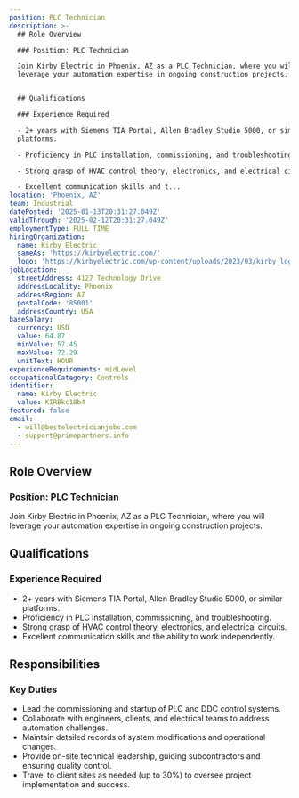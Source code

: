 ```yaml
---
position: PLC Technician
description: >-
  ## Role Overview

  ### Position: PLC Technician

  Join Kirby Electric in Phoenix, AZ as a PLC Technician, where you will
  leverage your automation expertise in ongoing construction projects.


  ## Qualifications

  ### Experience Required

  - 2+ years with Siemens TIA Portal, Allen Bradley Studio 5000, or similar
  platforms.

  - Proficiency in PLC installation, commissioning, and troubleshooting.

  - Strong grasp of HVAC control theory, electronics, and electrical circuits.

  - Excellent communication skills and t...
location: 'Phoenix, AZ'
team: Industrial
datePosted: '2025-01-13T20:31:27.049Z'
validThrough: '2025-02-12T20:31:27.049Z'
employmentType: FULL_TIME
hiringOrganization:
  name: Kirby Electric
  sameAs: 'https://kirbyelectric.com/'
  logo: 'https://kirbyelectric.com/wp-content/uploads/2023/03/kirby_logo.png'
jobLocation:
  streetAddress: 4127 Technology Drive
  addressLocality: Phoenix
  addressRegion: AZ
  postalCode: '85001'
  addressCountry: USA
baseSalary:
  currency: USD
  value: 64.87
  minValue: 57.45
  maxValue: 72.29
  unitText: HOUR
experienceRequirements: midLevel
occupationalCategory: Controls
identifier:
  name: Kirby Electric
  value: KIRBkc18b4
featured: false
email:
  - will@bestelectricianjobs.com
  - support@primepartners.info
---
```




## Role Overview
### Position: PLC Technician
Join Kirby Electric in Phoenix, AZ as a PLC Technician, where you will leverage your automation expertise in ongoing construction projects.

## Qualifications
### Experience Required
- 2+ years with Siemens TIA Portal, Allen Bradley Studio 5000, or similar platforms.
- Proficiency in PLC installation, commissioning, and troubleshooting.
- Strong grasp of HVAC control theory, electronics, and electrical circuits.
- Excellent communication skills and the ability to work independently.

## Responsibilities
### Key Duties
- Lead the commissioning and startup of PLC and DDC control systems.
- Collaborate with engineers, clients, and electrical teams to address automation challenges.
- Maintain detailed records of system modifications and operational changes.
- Provide on-site technical leadership, guiding subcontractors and ensuring quality control.
- Travel to client sites as needed (up to 30%) to oversee project implementation and success.